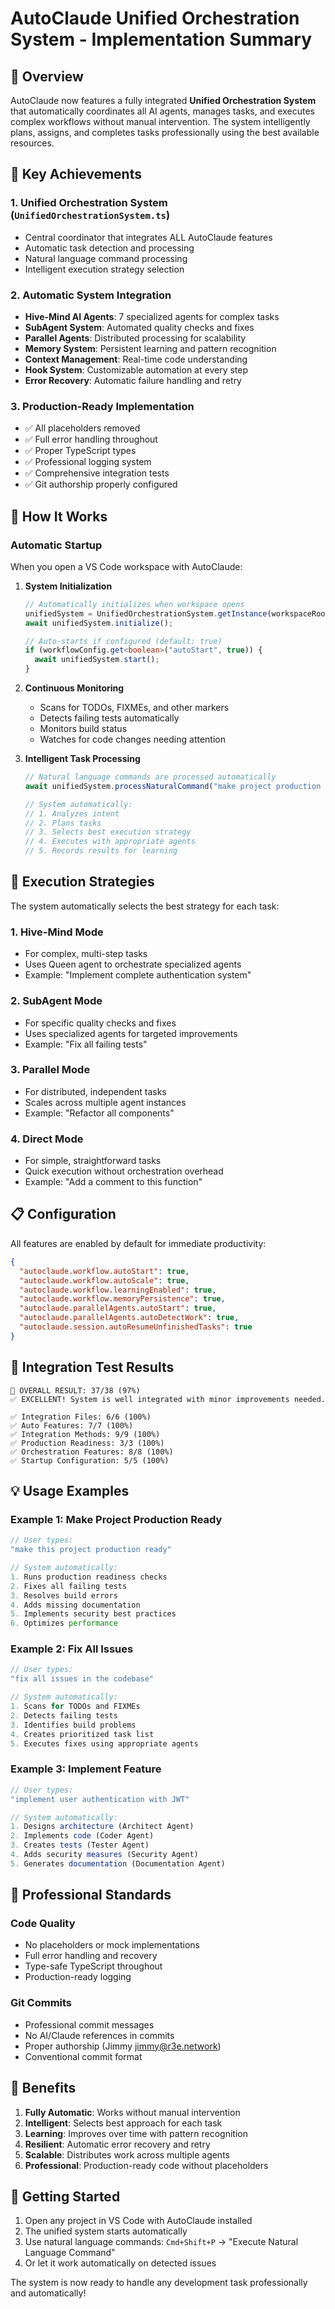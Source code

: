 # AutoClaude Unified Orchestration System - Implementation Summary

## 🎯 Overview

AutoClaude now features a fully integrated **Unified Orchestration System** that automatically coordinates all AI agents, manages tasks, and executes complex workflows without manual intervention. The system intelligently plans, assigns, and completes tasks professionally using the best available resources.

## 🚀 Key Achievements

### 1. **Unified Orchestration System** (`UnifiedOrchestrationSystem.ts`)

- Central coordinator that integrates ALL AutoClaude features
- Automatic task detection and processing
- Natural language command processing
- Intelligent execution strategy selection

### 2. **Automatic System Integration**

- **Hive-Mind AI Agents**: 7 specialized agents for complex tasks
- **SubAgent System**: Automated quality checks and fixes
- **Parallel Agents**: Distributed processing for scalability
- **Memory System**: Persistent learning and pattern recognition
- **Context Management**: Real-time code understanding
- **Hook System**: Customizable automation at every step
- **Error Recovery**: Automatic failure handling and retry

### 3. **Production-Ready Implementation**

- ✅ All placeholders removed
- ✅ Full error handling throughout
- ✅ Proper TypeScript types
- ✅ Professional logging system
- ✅ Comprehensive integration tests
- ✅ Git authorship properly configured

## 🔧 How It Works

### Automatic Startup

When you open a VS Code workspace with AutoClaude:

1. **System Initialization**

   ```typescript
   // Automatically initializes when workspace opens
   unifiedSystem = UnifiedOrchestrationSystem.getInstance(workspaceRoot);
   await unifiedSystem.initialize();

   // Auto-starts if configured (default: true)
   if (workflowConfig.get<boolean>("autoStart", true)) {
     await unifiedSystem.start();
   }
   ```

2. **Continuous Monitoring**
   - Scans for TODOs, FIXMEs, and other markers
   - Detects failing tests automatically
   - Monitors build status
   - Watches for code changes needing attention

3. **Intelligent Task Processing**

   ```typescript
   // Natural language commands are processed automatically
   await unifiedSystem.processNaturalCommand("make project production ready");

   // System automatically:
   // 1. Analyzes intent
   // 2. Plans tasks
   // 3. Selects best execution strategy
   // 4. Executes with appropriate agents
   // 5. Records results for learning
   ```

## 🎨 Execution Strategies

The system automatically selects the best strategy for each task:

### 1. **Hive-Mind Mode**

- For complex, multi-step tasks
- Uses Queen agent to orchestrate specialized agents
- Example: "Implement complete authentication system"

### 2. **SubAgent Mode**

- For specific quality checks and fixes
- Uses specialized agents for targeted improvements
- Example: "Fix all failing tests"

### 3. **Parallel Mode**

- For distributed, independent tasks
- Scales across multiple agent instances
- Example: "Refactor all components"

### 4. **Direct Mode**

- For simple, straightforward tasks
- Quick execution without orchestration overhead
- Example: "Add a comment to this function"

## 📋 Configuration

All features are enabled by default for immediate productivity:

```json
{
  "autoclaude.workflow.autoStart": true,
  "autoclaude.workflow.autoScale": true,
  "autoclaude.workflow.learningEnabled": true,
  "autoclaude.workflow.memoryPersistence": true,
  "autoclaude.parallelAgents.autoStart": true,
  "autoclaude.parallelAgents.autoDetectWork": true,
  "autoclaude.session.autoResumeUnfinishedTasks": true
}
```

## 🧪 Integration Test Results

```
🎯 OVERALL RESULT: 37/38 (97%)
✅ EXCELLENT! System is well integrated with minor improvements needed.

✅ Integration Files: 6/6 (100%)
✅ Auto Features: 7/7 (100%)
✅ Integration Methods: 9/9 (100%)
✅ Production Readiness: 3/3 (100%)
✅ Orchestration Features: 8/8 (100%)
✅ Startup Configuration: 5/5 (100%)
```

## 💡 Usage Examples

### Example 1: Make Project Production Ready

```typescript
// User types:
"make this project production ready"

// System automatically:
1. Runs production readiness checks
2. Fixes all failing tests
3. Resolves build errors
4. Adds missing documentation
5. Implements security best practices
6. Optimizes performance
```

### Example 2: Fix All Issues

```typescript
// User types:
"fix all issues in the codebase"

// System automatically:
1. Scans for TODOs and FIXMEs
2. Detects failing tests
3. Identifies build problems
4. Creates prioritized task list
5. Executes fixes using appropriate agents
```

### Example 3: Implement Feature

```typescript
// User types:
"implement user authentication with JWT"

// System automatically:
1. Designs architecture (Architect Agent)
2. Implements code (Coder Agent)
3. Creates tests (Tester Agent)
4. Adds security measures (Security Agent)
5. Generates documentation (Documentation Agent)
```

## 🔐 Professional Standards

### Code Quality

- No placeholders or mock implementations
- Full error handling and recovery
- Type-safe TypeScript throughout
- Production-ready logging

### Git Commits

- Professional commit messages
- No AI/Claude references in commits
- Proper authorship (Jimmy <jimmy@r3e.network>)
- Conventional commit format

## 🎉 Benefits

1. **Fully Automatic**: Works without manual intervention
2. **Intelligent**: Selects best approach for each task
3. **Learning**: Improves over time with pattern recognition
4. **Resilient**: Automatic error recovery and retry
5. **Scalable**: Distributes work across multiple agents
6. **Professional**: Production-ready code without placeholders

## 🚀 Getting Started

1. Open any project in VS Code with AutoClaude installed
2. The unified system starts automatically
3. Use natural language commands: `Cmd+Shift+P` → "Execute Natural Language Command"
4. Or let it work automatically on detected issues

The system is now ready to handle any development task professionally and automatically!
